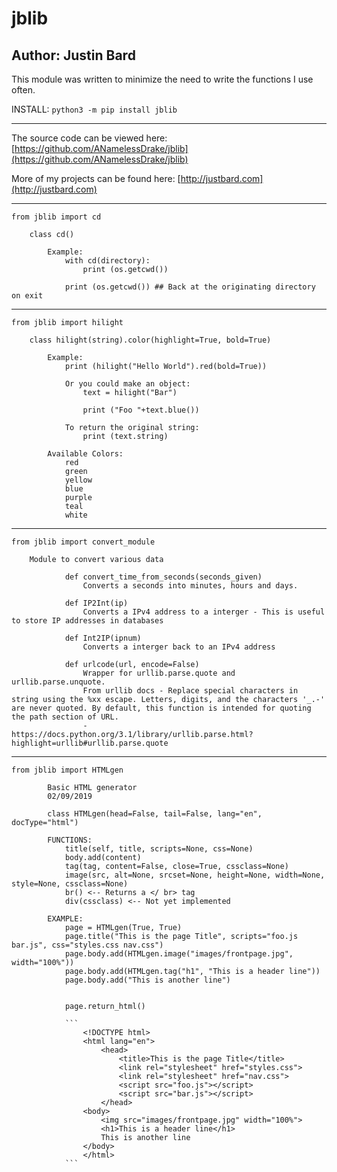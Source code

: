 # jblib
## Author: Justin Bard

This module was written to minimize the need to write the functions I use often.

INSTALL:  ` python3 -m pip install jblib `

---
The source code can be viewed here: [https://github.com/ANamelessDrake/jblib](https://github.com/ANamelessDrake/jblib)

More of my projects can be found here: [http://justbard.com](http://justbard.com)

---
` from jblib import cd `
```
    class cd()
            
        Example: 
            with cd(directory):
                print (os.getcwd()) 

            print (os.getcwd()) ## Back at the originating directory on exit
```

---
` from jblib import hilight `
```
    class hilight(string).color(highlight=True, bold=True)

        Example:
            print (hilight("Hello World").red(bold=True))

            Or you could make an object:
                text = hilight("Bar")

                print ("Foo "+text.blue())

            To return the original string:
                print (text.string)
        
        Available Colors:
            red
            green
            yellow
            blue
            purple
            teal
            white
```

---
` from jblib import convert_module `
```
    Module to convert various data
            
            def convert_time_from_seconds(seconds_given)
                Converts a seconds into minutes, hours and days. 
            
            def IP2Int(ip)
                Converts a IPv4 address to a interger - This is useful to store IP addresses in databases
            
            def Int2IP(ipnum)
                Converts a interger back to an IPv4 address

            def urlcode(url, encode=False)
                Wrapper for urllib.parse.quote and urllib.parse.unquote.
                From urllib docs - Replace special characters in string using the %xx escape. Letters, digits, and the characters '_.-' are never quoted. By default, this function is intended for quoting the path section of URL. 
                - https://docs.python.org/3.1/library/urllib.parse.html?highlight=urllib#urllib.parse.quote
```

---
` from jblib import HTMLgen `
```
        Basic HTML generator
        02/09/2019

        class HTMLgen(head=False, tail=False, lang="en", docType="html")

        FUNCTIONS:
            title(self, title, scripts=None, css=None)
            body.add(content)
            tag(tag, content=False, close=True, cssclass=None)
            image(src, alt=None, srcset=None, height=None, width=None, style=None, cssclass=None)
            br() <-- Returns a </ br> tag
            div(cssclass) <-- Not yet implemented 

        EXAMPLE:
            page = HTMLgen(True, True)
            page.title("This is the page Title", scripts="foo.js bar.js", css="styles.css nav.css")
            page.body.add(HTMLgen.image("images/frontpage.jpg", width="100%"))
            page.body.add(HTMLgen.tag("h1", "This is a header line"))
            page.body.add("This is another line")


            page.return_html()

            ```
                <!DOCTYPE html>
                <html lang="en">
                    <head>
                        <title>This is the page Title</title>
                        <link rel="stylesheet" href="styles.css">
                        <link rel="stylesheet" href="nav.css">
                        <script src="foo.js"></script>
                        <script src="bar.js"></script>
                    </head>
                <body>
                    <img src="images/frontpage.jpg" width="100%">
                    <h1>This is a header line</h1>
                    This is another line
                </body>
                </html>
            ```
```